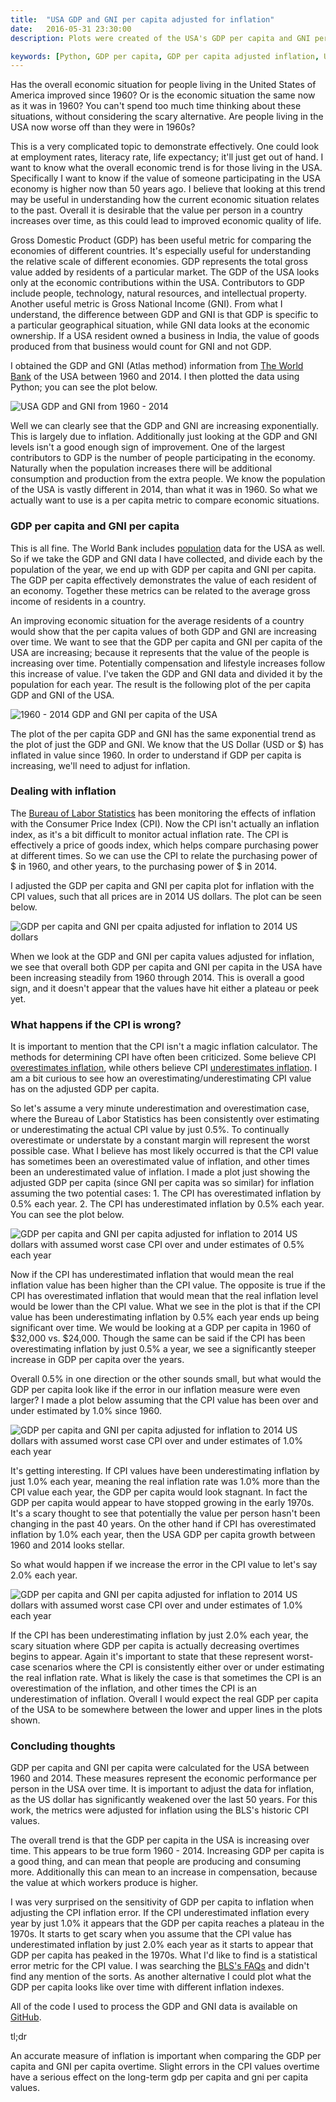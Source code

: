 ---title:  "USA GDP and GNI per capita adjusted for inflation"date:   2016-05-31 23:30:00description: Plots were created of the USA's GDP per capita and GNI per capita from 1960 to 2014 adjusted for inflation

keywords: [Python, GDP per capita, GDP per capita adjusted inflation, USA GDP adjusted for inflation, adjusted USA GNI per capita for inflation]
---
Has the overall economic situation for people living in the United States of America improved since 1960? Or is the economic situation the same now as it was in 1960? You can't spend too much time thinking about these situations, without considering the scary alternative. Are people living in the USA now worse off than they were in 1960s? This is a very complicated topic to demonstrate effectively. One could look at employment rates, literacy rate, life expectancy; it'll just get out of hand. I want to know what the overall economic trend is for those living in the USA. Specifically I want to know if the value of someone participating in the USA economy is higher now than 50 years ago. I believe that looking at this trend may be useful in understanding how the current economic situation relates to the past. Overall it is desirable that the value per person in a country increases over time, as this could lead to improved economic quality of life.Gross Domestic Product (GDP) has been useful metric for comparing the economies of different countries. It's especially useful for understanding the relative scale of different economies. GDP represents the total gross value added by residents of a particular market. The GDP of the USA looks only at the economic contributions within the USA. Contributors to GDP include people, technology, natural resources, and intellectual property. Another useful metric is Gross National Income (GNI). From what I understand, the difference between GDP and GNI is that GDP is specific to a particular geographical situation, while GNI data looks at the economic ownership. If a USA resident owned a business in India, the value of goods produced from that business would count for GNI and not GDP. I obtained the GDP and GNI (Atlas method) information from [The World Bank](http://data.worldbank.org) of the USA between 1960 and 2014. I then plotted the data using Python; you can see the plot below.![USA GDP and GNI from 1960 - 2014](https://raw.githubusercontent.com/cjekel/USA_GDP_per_capita_inflation_adjust/master/images/usaGDPandGNI.png)Well we can clearly see that the GDP and GNI are increasing exponentially. This is largely due to inflation. Additionally just looking at the GDP and GNI levels isn't a good enough sign of improvement. One of the largest contributors to GDP is the number of people participating in the economy. Naturally when the population increases there will be additional consumption and production from the extra people. We know the population of the USA is vastly different in 2014, than what it was in 1960. So what we actually want to use is a per capita metric to compare economic situations.### GDP per capita and GNI per capitaThis is all fine. The World Bank includes [population](http://data.worldbank.org/indicator/SP.POP.TOTL) data for the USA as well.  So if we take the GDP and GNI data I have collected, and divide each by the population of the year, we end up with GDP per capita and GNI per capita. The GDP per capita effectively demonstrates the value of each resident of an economy. Together these metrics can be related to the average gross income of residents in a country.An improving economic situation for the average residents of a country would show that the per capita values of both GDP and GNI are increasing over time. We want to see that the GDP per capita and GNI per capita of the USA are increasing; because it represents that the value of the people is increasing over time. Potentially compensation and lifestyle increases follow this increase of value. I've taken the GDP and GNI data and divided it by the population for each year. The result is the following plot of the per capita GDP and GNI of the USA.![1960 - 2014 GDP and GNI per capita of the USA](https://raw.githubusercontent.com/cjekel/USA_GDP_per_capita_inflation_adjust/master/images/usaGDPandGNI_perCapita.png) The plot of the per capita GDP and GNI has the same exponential trend as the plot of just the GDP and GNI. We know that the US Dollar (USD or $) has inflated in value since 1960. In order to understand if GDP per capita is increasing, we'll need to adjust for inflation.### Dealing with inflationThe [Bureau of Labor Statistics](http://www.bls.gov) has been monitoring the effects of inflation with the Consumer Price Index (CPI). Now the CPI isn't actually an inflation index, as it's a bit difficult to monitor actual inflation rate. The CPI is effectively a price of goods index, which helps compare purchasing power at different times. So we can use the CPI to relate the purchasing power of $ in 1960, and other years, to the purchasing power of $ in 2014.I adjusted the GDP per capita and GNI per capita plot for inflation with the CPI values, such that all prices are in 2014 US dollars. The plot can be seen below. ![GDP per capita and GNI per cpaita adjusted for inflation to 2014 US dollars](https://raw.githubusercontent.com/cjekel/USA_GDP_per_capita_inflation_adjust/master/images/usaGDPandGNI_perCapita_2014.png) When we look at the GDP and GNI per capita values adjusted for inflation, we see that overall both GDP per capita and GNI per capita in the USA have been increasing steadily from 1960 through 2014. This is overall a good sign, and it doesn't appear that the values have hit either a plateau or peek yet.### What happens if the CPI is wrong?  It is important to mention that the CPI isn't a magic inflation calculator. The methods for determining CPI have often been criticized. Some believe CPI [overestimates inflation](http://www.colorado.edu/economics/courses/econ2020/section6/section6-main.html), while others believe CPI [underestimates inflation](http://bpp.mit.edu/usa/). I am a bit curious to see how an overestimating/underestimating CPI value has on the adjusted GDP per capita.So let's assume a very minute underestimation and overestimation case, where the Bureau of Labor Statistics has been consistently over estimating or underestimating the actual CPI value by just 0.5%. To continually overestimate or understate by a constant margin will represent the worst possible case. What I believe has most likely occurred is that the CPI value has sometimes been an overestimated value of inflation, and other times been an underestimated value of inflation. I made a plot just showing the adjusted GDP per capita (since GNI per capita was so similar) for inflation assuming the two potential cases: 1. The CPI has overestimated inflation by 0.5% each year. 2. The CPI has underestimated inflation by 0.5% each year. You can see the plot below.![GDP per capita and GNI per capita adjusted for inflation to 2014 US dollars with assumed worst case CPI over and under estimates of 0.5% each year](https://raw.githubusercontent.com/cjekel/USA_GDP_per_capita_inflation_adjust/master/images/usaGDPandGNI_perCapita_2014_half.png)Now if the CPI has underestimated inflation that would mean the real inflation value has been higher than the CPI value. The opposite is true if the CPI has overestimated inflation that would mean that the real inflation level would be lower than the CPI value. What we see in the plot is that if the CPI value has been underestimating inflation by 0.5% each year ends up being significant over time. We would be looking at a GDP per capita in 1960 of $32,000 vs. $24,000. Though the same can be said if the CPI has been overestimating inflation by just 0.5% a year, we see a significantly steeper increase in GDP per capita over the years.Overall 0.5% in one direction or the other sounds small, but what would the GDP per capita look like if the error in our inflation measure were even larger? I made a plot below assuming that the CPI value has been over and under estimated by 1.0% since 1960.![GDP per capita and GNI per capita adjusted for inflation to 2014 US dollars with assumed worst case CPI over and under estimates of 1.0% each year](https://raw.githubusercontent.com/cjekel/USA_GDP_per_capita_inflation_adjust/master/images/usaGDPandGNI_perCapita_2014_one.png)It's getting interesting. If CPI values have been underestimating inflation by just 1.0% each year, meaning the real inflation rate was 1.0% more than the CPI value each year, the GDP per capita would look stagnant. In fact the GDP per capita would appear to have stopped growing in the early 1970s. It's a scary thought to see that potentially the value per person hasn't been changing in the past 40 years. On the other hand if CPI has overestimated inflation by 1.0% each year, then the USA GDP per capita growth between 1960 and 2014 looks stellar.So what would happen if we increase the error in the CPI value to let's say 2.0% each year. ![GDP per capita and GNI per capita adjusted for inflation to 2014 US dollars with assumed worst case CPI over and under estimates of 1.0% each year](https://raw.githubusercontent.com/cjekel/USA_GDP_per_capita_inflation_adjust/master/images/usaGDPandGNI_perCapita_2014_two.png)If the CPI has been underestimating inflation by just 2.0% each year, the scary situation where GDP per capita is actually decreasing overtimes begins to appear. Again it's important to state that these represent worst-case scenarios where the CPI is consistently either over or under estimating the real inflation rate. What is likely the case is that sometimes the CPI is an overestimation of the inflation, and other times the CPI is an underestimation of inflation. Overall I would expect the real GDP per capita of the USA to be somewhere between the lower and upper lines in the plots shown. ### Concluding thoughtsGDP per capita and GNI per capita were calculated for the USA between 1960 and 2014. These measures represent the economic performance per person in the USA over time. It is important to adjust the data for inflation, as the US dollar has significantly weakened over the last 50 years. For this work, the metrics were adjusted for inflation using the BLS's historic CPI values. The overall trend is that the GDP per capita in the USA is increasing over time. This appears to be true form 1960 - 2014. Increasing GDP per capita is a good thing, and can mean that people are producing and consuming more. Additionally this can mean to an increase in compensation, because the value at which workers produce is higher. I was very surprised on the sensitivity of GDP per capita to inflation when adjusting the CPI inflation error. If the CPI underestimated inflation every year by just 1.0% it appears that the GDP per capita reaches a plateau in the 1970s. It starts to get scary when you assume that the CPI value has underestimated inflation by just 2.0% each year as it starts to appear that GDP per capita has peaked in the 1970s. What I'd like to find is a statistical error metric for the CPI value. I was searching the [BLS's FAQs](http://www.bls.gov/cpi/cpifaq.htm#Question_1) and didn't find any mention of the sorts. As another alternative I could plot what the GDP per capita looks like over time with different inflation indexes.All of the code I used to process the GDP and GNI data is available on [GitHub](https://github.com/cjekel/USA_GDP_per_capita_inflation_adjust). tl;drAn accurate measure of inflation is important when comparing the GDP per capita and GNI per capita overtime. Slight errors in the CPI values overtime have a serious effect on the long-term gdp per capita and gni per capita values.